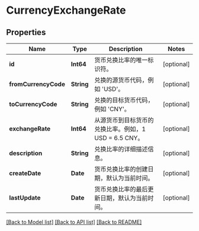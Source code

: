 # CurrencyExchangeRate

## Properties
Name | Type | Description | Notes
------------ | ------------- | ------------- | -------------
**id** | **Int64** | 货币兑换比率的唯一标识符。 | [optional] 
**fromCurrencyCode** | **String** | 兑换的源货币代码，例如 &#39;USD&#39;。 | [optional] 
**toCurrencyCode** | **String** | 兑换的目标货币代码，例如 &#39;CNY&#39;。 | [optional] 
**exchangeRate** | **Int64** | 从源货币到目标货币的兑换比率。例如，1 USD &#x3D; 6.5 CNY。 | [optional] 
**description** | **String** | 兑换比率的详细描述信息。 | [optional] 
**createDate** | **Date** | 货币兑换比率的创建日期，默认为当前时间。 | [optional] 
**lastUpdate** | **Date** | 货币兑换比率的最后更新日期，默认为当前时间。 | [optional] 

[[Back to Model list]](../README.md#documentation-for-models) [[Back to API list]](../README.md#documentation-for-api-endpoints) [[Back to README]](../README.md)



